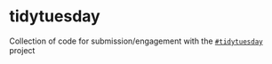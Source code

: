 # tidytuesday
Collection of code for submission/engagement with the [`#tidytuesday`](https://github.com/rfordatascience/tidytuesday) project 
